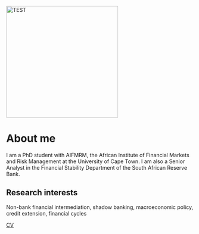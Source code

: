 <p align="left">
  <img src="https://fb-s-b-a.akamaihd.net/h-ak-xpl1/v/t1.0-9/17309232_10158268905790456_4024371653154109917_n.jpg?oh=cc6bbb1be03803d008ac38957b5d563b&oe=5970776A&__gda__=1500379838_91599e475553cbcede4632b7d64c8c9e" alt="TEST" height="300" width="300">
  <br/>
</p>

# About me

I am a PhD student with AIFMRM, the African Institute of Financial Markets and Risk Management at the University of Cape Town. I am also a Senior Analyst in the Financial Stability Department of the South African Reserve Bank.  

## Research interests
Non-bank financial intermediation, shadow banking, macroeconomic policy, credit extension, financial cycles


[CV](https://45esti.github.io/EKemp.github.io/esti-cv.pdf)
